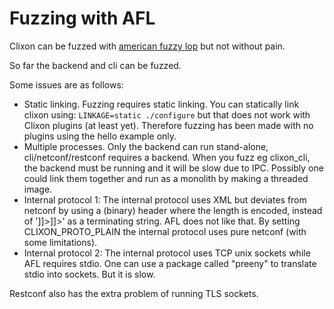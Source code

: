 # Fuzzing with AFL

Clixon can be fuzzed with [american fuzzy lop](https://github.com/google/AFL/releases) but not without pain.

So far the backend and cli can be fuzzed.

Some issues are as follows:
- Static linking. Fuzzing requires static linking. You can statically link clixon using: `LINKAGE=static ./configure` but that does not work with Clixon plugins (at least yet). Therefore fuzzing has been made with no plugins using the hello example only.
- Multiple processes. Only the backend can run stand-alone, cli/netconf/restconf requires a backend. When you fuzz eg clixon_cli, the backend must be running and it will be slow due to IPC. Possibly one could link them together and run as a monolith by making a threaded image.
- Internal protocol 1: The internal protocol uses XML but deviates from netconf by using a (binary) header where the length is encoded, instead of ']]>]]>' as a terminating string. AFL does not like that. By setting CLIXON_PROTO_PLAIN the internal protocol uses pure netconf (with some limitations).
- Internal protocol 2: The internal protocol uses TCP unix sockets while AFL requires stdio. One can use a package called "preeny" to translate stdio into sockets. But it is slow.

Restconf also has the extra problem of running TLS sockets.